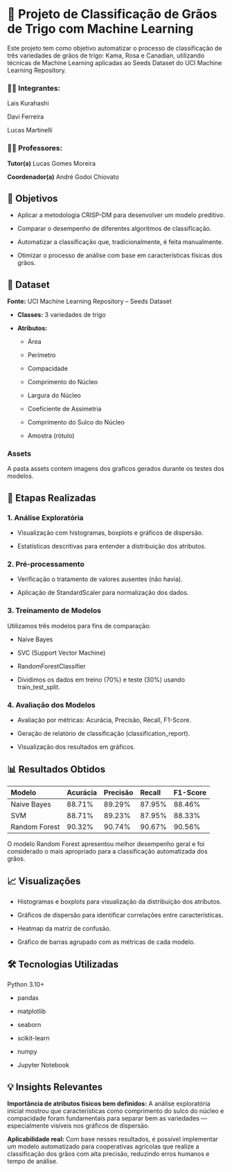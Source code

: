 # 🌾 Projeto de Classificação de Grãos de Trigo com Machine Learning
Este projeto tem como objetivo automatizar o processo de classificação de três variedades de grãos de trigo: Kama, Rosa e Canadian, utilizando técnicas de Machine Learning aplicadas ao Seeds Dataset do UCI Machine Learning Repository.

### 👨‍🎓 Integrantes:

Lais Kurahashi

Davi Ferreira

Lucas Martinelli

### 👩‍🏫 Professores:
**Tutor(a)**
Lucas Gomes Moreira

**Coordenador(a)**
André Godoi Chiovato

## 📌 Objetivos
- Aplicar a metodologia CRISP-DM para desenvolver um modelo preditivo.

- Comparar o desempenho de diferentes algoritmos de classificação.

- Automatizar a classificação que, tradicionalmente, é feita manualmente.

- Otimizar o processo de análise com base em características físicas dos grãos.

## 📁 Dataset
**Fonte:** UCI Machine Learning Repository – Seeds Dataset

- **Classes:** 3 variedades de trigo

- **Atributos:**

    - Área

    - Perímetro

    - Compacidade

    - Comprimento do Núcleo

    - Largura do Núcleo

    - Coeficiente de Assimetria

    - Comprimento do Sulco do Núcleo

    - Amostra (rótulo)

### Assets
A pasta assets contem imagens dos graficos gerados durante os testes dos modelos.

## 🧪 Etapas Realizadas
### 1. Análise Exploratória
- Visualização com histogramas, boxplots e gráficos de dispersão.

- Estatísticas descritivas para entender a distribuição dos atributos.

### 2. Pré-processamento
- Verificação o tratamento de valores ausentes (não havia).

- Aplicação de StandardScaler para normalização dos dados.

### 3. Treinamento de Modelos
Utilizamos três modelos para fins de comparação:

- Naive Bayes

- SVC (Support Vector Machine)

- RandomForestClassifier

- Dividimos os dados em treino (70%) e teste (30%) usando train_test_split.

### 4. Avaliação dos Modelos
- Avaliação por métricas: Acurácia, Precisão, Recall, F1-Score.

- Geração de relatório de classificação (classification_report).

- Visualização dos resultados em gráficos.

## 📊 Resultados Obtidos
|Modelo	       |Acurácia |Precisão |Recall |F1-Score|
|:-------------|:--------|:--------|:------|:-------|
|Naive Bayes   |88.71%   |89.29%   |87.95% |88.46%  |
|SVM	         |88.71%   |89.23%   |87.95% |88.33%  |
|Random Forest |90.32%   |90.74%   |90.67% |90.56%  |

O modelo Random Forest apresentou melhor desempenho geral e foi considerado o mais apropriado para a classificação automatizada dos grãos.

## 📈 Visualizações
- Histogramas e boxplots para visualização da distribuição dos atributos.

- Gráficos de dispersão para identificar correlações entre características.

- Heatmap da matriz de confusão.

- Gráfico de barras agrupado com as métricas de cada modelo.

## 🛠️ Tecnologias Utilizadas
Python 3.10+

- pandas

- matplotlib

- seaborn

- scikit-learn

- numpy

- Jupyter Notebook

## 💡 Insights Relevantes

**Importância de atributos físicos bem definidos:** A análise exploratória inicial mostrou que características como comprimento do sulco do núcleo e compacidade foram fundamentais para separar bem as variedades — especialmente visíveis nos gráficos de dispersão.

**Aplicabilidade real:** Com base nesses resultados, é possível implementar um modelo automatizado para cooperativas agrícolas que realize a classificação dos grãos com alta precisão, reduzindo erros humanos e tempo de análise.
